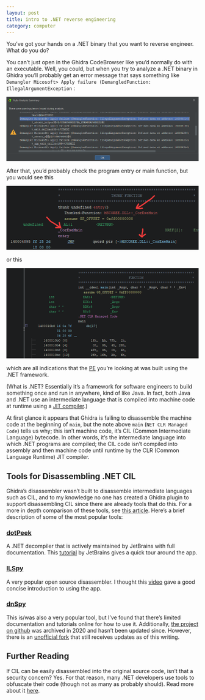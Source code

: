 ```yaml
---
layout: post
title: intro to .NET reverse engineering
category: computer
---
```

You’ve got your hands on a .NET binary that you want to reverse engineer. What do you do?

You can’t just open in the Ghidra CodeBrowser like you’d normally do with an executable. Well, you could, but when you try to analyze a .NET binary in Ghidra you’ll probably get an error message that says something like `Demangler Micosoft> Apply failure (DemangledFunction: IllegalArgumentException` :

![Untitled](./assets/images/dotnet_re/1.png)

After that, you’d probably check the program entry or main function, but you would see this

![Untitled](./assets/images/dotnet_re/2.png)

or this

![Untitled](./assets/images/dotnet_re/3.png)

which are all indications that the [PE](https://en.wikipedia.org/wiki/Portable_Executable) you’re looking at was built using the .NET framework.

(What is .NET? Essentially it’s a framework for software engineers to build something once and run in anywhere, kind of like Java. In fact, both Java and .NET use an intermediate language that is compiled into machine code at runtime using a [JIT compiler](https://en.wikipedia.org/wiki/Just-in-time_compilation).)

At first glance it appears that Ghidra is failing to disassemble the machine code at the beginning of `main`, but the note above `main` (`NET CLR Managed Code`) tells us why; this isn’t machine code, it’s CIL (Common Intermediate Language) bytecode. In other words, it’s the intermediate language into which .NET programs are compiled; the CIL code isn’t compiled into assembly and then machine code until runtime by the CLR (Common Language Runtime) JIT compiler.

## Tools for Disassembling .NET CIL

Ghidra’s disassembler wasn’t built to disassemble intermediate languages such as CIL, and to my knowledge no one has created a Ghidra plugin to support disassembling CIL since there are already tools that do this. For a more in depth comparison of these tools, see [this article](https://blog.ndepend.com/in-the-jungle-of-net-decompilers/). Here’s a brief description of some of the most popular tools:

### [dotPeek](https://www.jetbrains.com/decompiler/)

A .NET decompiler that is actively maintained by JetBrains with full documentation. This [tutorial](https://www.youtube.com/watch?v=msJVDzrHS2g) by JetBrains gives a quick tour around the app.

### [ILSpy](https://github.com/icsharpcode/ILSpy)

A very popular open source disassembler. I thought this [video](https://www.youtube.com/watch?v=RKfbdIqi0tw) gave a good concise introduction to using the app.

### [dnSpy](https://github.com/dnSpy/dnSpy)

This is/was also a very popular tool, but I’ve found that there’s limited documentation and tutorials online for how to use it. Additionally, [the project on github](https://github.com/dnSpy/dnSpy) was archived in 2020 and hasn’t been updated since. However, there is an [unofficial fork](https://github.com/dnSpyEx/dnSpy) that still receives updates as of this writing.

## Further Reading

If CIL can be easily disassembled into the original source code, isn’t that a security concern? Yes. For that reason, many .NET developers use tools to obfuscate their code (though not as many as probably should). Read more about it [here](https://www.inetsolution.com/blog/july-2008/net-obfuscation-a-waste-of-time).
